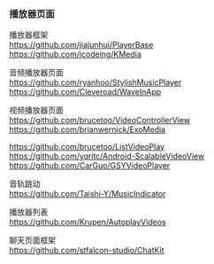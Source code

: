 ### 播放器页面

播放器框架  
https://github.com/jiajunhui/PlayerBase  
https://github.com/jcodeing/KMedia  

音频播放器页面  
https://github.com/ryanhoo/StylishMusicPlayer    
https://github.com/Cleveroad/WaveInApp    

视频播放器页面  
https://github.com/brucetoo/VideoControllerView    
https://github.com/brianwernick/ExoMedia  

https://github.com/brucetoo/ListVideoPlay  
https://github.com/yqritc/Android-ScalableVideoView  
https://github.com/CarGuo/GSYVideoPlayer  

音轨跳动   
https://github.com/Taishi-Y/MusicIndicator  

播放器列表  
https://github.com/Krupen/AutoplayVideos  

聊天页面框架  
https://github.com/stfalcon-studio/ChatKit  
